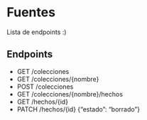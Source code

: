 # Fuentes
Lista de endpoints :)

## Endpoints
* GET /colecciones
* GET /colecciones/{nombre}
* POST /colecciones
* GET /colecciones/{nombre}/hechos
* GET /hechos/{id}
* PATCH /hechos/{id}  {“estado”: “borrado”}

